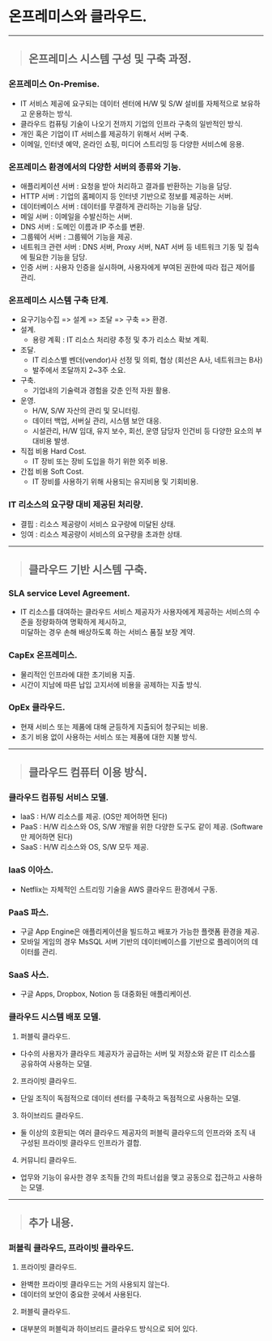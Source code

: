 # 온프레미스와 클라우드.

---------------------------------------------------------------------------------------------------

> ## 온프레미스 시스템 구성 및 구축 과정.

### 온프레미스 On-Premise.
- IT 서비스 제공에 요구되는 데이터 센터에 H/W 및 S/W 설비를 자체적으로 보유하고 운용하는 방식.
- 클라우드 컴퓨팅 기술이 나오기 전까지 기업의 인프라 구축의 일반적인 방식.
- 개인 혹은 기업이 IT 서비스를 제공하기 위해서 서버 구축.
- 이메일, 인터넷 예약, 온라인 쇼핑, 미디어 스트리밍 등 다양한 서비스에 응용.

### 온프레미스 환경에서의 다양한 서버의 종류와 기능.
- 애플리케이션 서버 : 요청을 받아 처리하고 결과를 반환하는 기능을 담당.
- HTTP 서버 : 기업의 홈페이지 등 인터넷 기반으로 정보를 제공하는 서버.
- 데이터베이스 서버 : 데이터를 무결하게 관리하는 기능을 담당.
- 메일 서버 : 이메일을 수발신하는 서버.
- DNS 서버 : 도메인 이름과 IP 주소를 변환.
- 그룹웨어 서버 : 그룹웨어 기능을 제공.
- 네트워크 관련 서버 : DNS 서버, Proxy 서버, NAT 서버 등 네트워크 기동 및 접속에 필요한 기능을 담당.
- 인증 서버 : 사용자 인증을 실시하며, 사용자에게 부여된 권한에 따라 접근 제어를 관리.

### 온프레미스 시스템 구축 단계.
- 요구기능수집 => 설계 => 조달 => 구축 => 환경.
- 설계.
  - 용량 계획 : IT 리소스 처리량 추정 및 추가 리소스 확보 계획.
- 조달.
  - IT 리소스별 벤더(vendor)사 선정 및 의뢰, 협상 (회선은 A사, 네트워크는 B사)
  - 발주에서 조달까지 2~3주 소요.
- 구축.
  - 기업내의 기술력과 경험을 갖춘 인적 자원 활용.
- 운영.
  - H/W, S/W 자산의 관리 및 모니터링.
  - 데이터 백업, 서버실 관리, 시스템 보안 대응.
  - 시설관리, H/W 임대, 유지 보수, 회선, 운영 담당자 인건비 등 다양한 요소의 부대비용 발생.
- 직접 비용 Hard Cost.
  - IT 장비 또는 장비 도입을 하기 위한 외주 비용.
- 간접 비용 Soft Cost.
  - IT 장비를 사용하기 위해 사용되는 유지비용 및 기회비용. 

### IT 리소스의 요구량 대비 제공된 처리량.
- 결핍 : 리소스 제공량이 서비스 요구량에 미달된 상태.
- 잉여 : 리소스 제공량이 서비스의 요구량을 초과한 상태.

---------------------------------------------------------------------------------------------------

> ## 클라우드 기반 시스템 구축.

### SLA service Level Agreement.
- IT 리소스를 대여하는 클라우드 서비스 제공자가 사용자에게 제공하는 서비스의 수준을 정량화하여 명확하게 제시하고, <br>
  미달하는 경우 손해 배상하도록 하는 서비스 품질 보장 계약.

### CapEx 온프레미스.
- 물리적인 인프라에 대한 초기비용 지출.
- 시간이 지남에 따른 납입 고지서에 비용을 공제하는 지출 방식.

### OpEx 클라우드.
- 현재 서비스 또는 제품에 대해 균등하게 지출되어 청구되는 비용.
- 초기 비용 없이 사용하는 서비스 또는 제품에 대한 지불 방식.

---------------------------------------------------------------------------------------------------

> ## 클라우드 컴퓨터 이용 방식.

### 클라우드 컴퓨팅 서비스 모델.
- laaS : H/W 리소스를 제공. (OS만 제어하면 된다)
- PaaS : H/W 리소스와 OS, S/W 개발을 위한 다양한 도구도 같이 제공. (Software만 제어하면 된다)
- SaaS : H/W 리소스와 OS, S/W 모두 제공.

### laaS 이아스.
- Netflix는 자체적인 스트리밍 기술을 AWS 클라우드 환경에서 구동.

### PaaS 파스.
- 구글 App Engine은 애플리케이션을 빌드하고 배포가 가능한 플랫폼 환경을 제공.
- 모바일 게임의 경우 MsSQL 서버 기반의 데이터베이스를 기반으로 플레이어의 데이터를 관리.

### SaaS 사스.
- 구글 Apps, Dropbox, Notion 등 대중화된 애플리케이션.

### 클라우드 시스템 배포 모델.
1. 퍼블릭 클라우드.
  - 다수의 사용자가 클라우드 제공자가 공급하는 서버 및 저장소와 같은 IT 리소스를 공유하여 사용하는 모델.
2. 프라이빗 클라우드.
  - 단일 조직이 독점적으로 데이터 센터를 구축하고 독점적으로 사용하는 모델.
3. 하이브리드 클라우드.
  - 둘 이상의 호환되는 여러 클라우드 제공자의 퍼블릭 클라우드의 인프라와 조직 내 구성된 프라이빗 클라우드 인프라가 결합.
4. 커뮤니티 클라우드.
  - 업무와 기능이 유사한 경우 조직들 간의 파트너쉽을 맺고 공동으로 접근하고 사용하는 모델.

---------------------------------------------------------------------------------------------------

> ## 추가 내용.

### 퍼블릭 클라우드, 프라이빗 클라우드.
1. 프라이빗 클라우드.
  - 완벽한 프라이빗 클라우드는 거의 사용되지 않는다.
  - 데이터의 보안이 중요한 곳에서 사용된다.
2. 퍼블릭 클라우드.
  - 대부분의 퍼블릭과 하이브리드 클라우드 방식으로 되어 있다.










